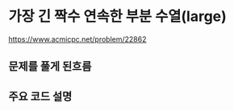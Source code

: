 # 가장 긴 짝수 연속한 부분 수열(large)
https://www.acmicpc.net/problem/22862

## 문제를 풀게 된흐름

## 주요 코드 설명
```Java
```
